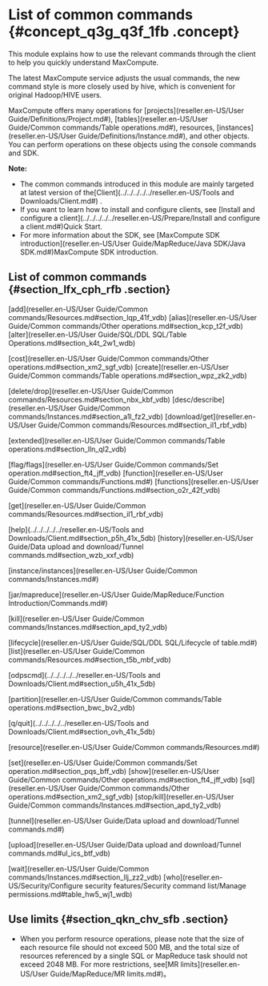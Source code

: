 # List of common commands {#concept_q3g_q3f_1fb .concept}

This module explains how to use the relevant commands through the client to help you quickly understand MaxCompute.

The latest MaxCompute service adjusts the usual commands, the new command style is more closely used by hive, which is convenient for original Hadoop/HIVE users.

MaxCompute offers many operations for [projects](reseller.en-US/User Guide/Definitions/Project.md#), [tables](reseller.en-US/User Guide/Common commands/Table operations.md#), resources, [instances](reseller.en-US/User Guide/Definitions/Instance.md#), and other objects. You can perform operations on these objects using the console commands and SDK.

**Note:** 

-   The common commands introduced in this module are mainly targeted at latest version of the[Client](../../../../../reseller.en-US/Tools and Downloads/Client.md#) .
-   If you want to learn how to install and configure clients, see [Install and configure a client](../../../../../reseller.en-US/Prepare/Install and configure a client.md#)Quick Start.
-   For more information about the SDK, see [MaxCompute SDK introduction](reseller.en-US/User Guide/MapReduce/Java SDK/Java SDK.md#)MaxCompute SDK introduction.

## List of common commands {#section_lfx_cph_rfb .section}

[add](reseller.en-US/User Guide/Common commands/Resources.md#section_lqp_41f_vdb) [alias](reseller.en-US/User Guide/Common commands/Other operations.md#section_kcp_t2f_vdb) [alter](reseller.en-US/User Guide/SQL/DDL SQL/Table Operations.md#section_k4t_2w1_wdb)

[cost](reseller.en-US/User Guide/Common commands/Other operations.md#section_xm2_sgf_vdb) [create](reseller.en-US/User Guide/Common commands/Table operations.md#section_wpz_zk2_vdb)

[delete/drop](reseller.en-US/User Guide/Common commands/Resources.md#section_nbx_kbf_vdb) [desc/describe](reseller.en-US/User Guide/Common commands/Instances.md#section_a1l_fz2_vdb) [download/get](reseller.en-US/User Guide/Common commands/Resources.md#section_il1_rbf_vdb)

[extended](reseller.en-US/User Guide/Common commands/Table operations.md#section_lln_ql2_vdb)

[flag/flags](reseller.en-US/User Guide/Common commands/Set operation.md#section_ft4_jff_vdb) [function](reseller.en-US/User Guide/Common commands/Functions.md#) [functions](reseller.en-US/User Guide/Common commands/Functions.md#section_o2r_42f_vdb)

[get](reseller.en-US/User Guide/Common commands/Resources.md#section_il1_rbf_vdb)

[help](../../../../../reseller.en-US/Tools and Downloads/Client.md#section_p5h_41x_5db) [history](reseller.en-US/User Guide/Data upload and download/Tunnel commands.md#section_wzb_xxf_vdb)

[instance/instances](reseller.en-US/User Guide/Common commands/Instances.md#)

[jar/mapreduce](reseller.en-US/User Guide/MapReduce/Function Introduction/Commands.md#)

[kill](reseller.en-US/User Guide/Common commands/Instances.md#section_apd_ty2_vdb)

[lifecycle](reseller.en-US/User Guide/SQL/DDL SQL/Lifecycle of table.md#) [list](reseller.en-US/User Guide/Common commands/Resources.md#section_t5b_mbf_vdb)

[odpscmd](../../../../../reseller.en-US/Tools and Downloads/Client.md#section_u5h_41x_5db)

[partition](reseller.en-US/User Guide/Common commands/Table operations.md#section_bwc_bv2_vdb)

[q/quit](../../../../../reseller.en-US/Tools and Downloads/Client.md#section_ovh_41x_5db)

[resource](reseller.en-US/User Guide/Common commands/Resources.md#)

[set](reseller.en-US/User Guide/Common commands/Set operation.md#section_pqs_bff_vdb) [show](reseller.en-US/User Guide/Common commands/Other operations.md#section_ft4_jff_vdb) [sql](reseller.en-US/User Guide/Common commands/Other operations.md#section_xm2_sgf_vdb) [stop/kill](reseller.en-US/User Guide/Common commands/Instances.md#section_apd_ty2_vdb)

[tunnel](reseller.en-US/User Guide/Data upload and download/Tunnel commands.md#)

[upload](reseller.en-US/User Guide/Data upload and download/Tunnel commands.md#ul_ics_btf_vdb)

[wait](reseller.en-US/User Guide/Common commands/Instances.md#section_llj_zz2_vdb) [who](reseller.en-US/Security/Configure security features/Security command list/Manage permissions.md#table_hw5_wj1_wdb)

## Use limits {#section_qkn_chv_sfb .section}

-   When you perform resource operations, please note that the size of each resource file should not exceed 500 MB, and the total size of resources referenced by a single SQL or MapReduce task should not exceed 2048 MB. For more restrictions, see[MR limits](reseller.en-US/User Guide/MapReduce/MR limits.md#)。

